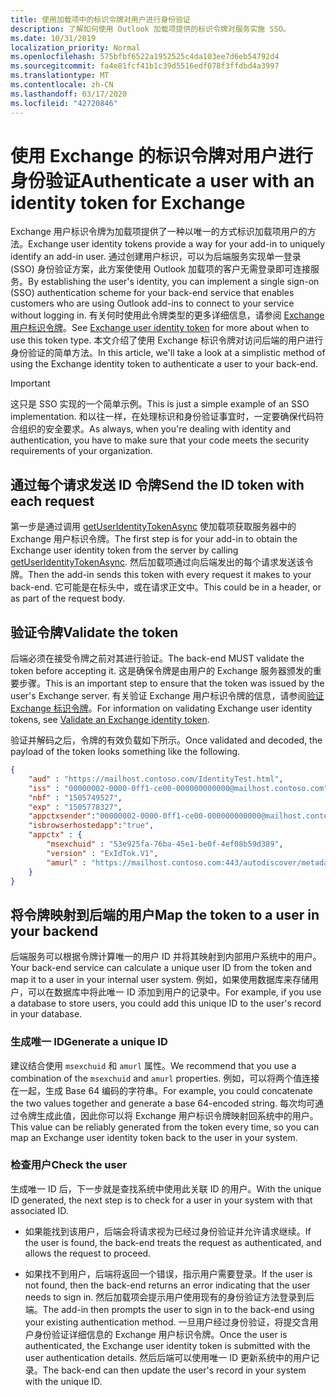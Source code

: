 ```yaml
---
title: 使用加载项中的标识令牌对用户进行身份验证
description: 了解如何使用 Outlook 加载项提供的标识令牌对服务实施 SSO。
ms.date: 10/31/2019
localization_priority: Normal
ms.openlocfilehash: 575bfbf6522a1952525c4da103ee7d6eb54792d4
ms.sourcegitcommit: fa4e81fcf41b1c39d5516edf078f3ffdbd4a3997
ms.translationtype: MT
ms.contentlocale: zh-CN
ms.lasthandoff: 03/17/2020
ms.locfileid: "42720846"
---
```

# <a name="authenticate-a-user-with-an-identity-token-for-exchange"></a><span data-ttu-id="13cec-103">使用 Exchange 的标识令牌对用户进行身份验证</span><span class="sxs-lookup"><span data-stu-id="13cec-103">Authenticate a user with an identity token for Exchange</span></span>

<span data-ttu-id="13cec-104">Exchange 用户标识令牌为加载项提供了一种以唯一的方式标识加载项用户的方法。</span><span class="sxs-lookup"><span data-stu-id="13cec-104">Exchange user identity tokens provide a way for your add-in to uniquely identify an add-in user.</span></span> <span data-ttu-id="13cec-105">通过创建用户标识，可以为后端服务实现单一登录 (SSO) 身份验证方案，此方案使使用 Outlook 加载项的客户无需登录即可连接服务。</span><span class="sxs-lookup"><span data-stu-id="13cec-105">By establishing the user's identity, you can implement a single sign-on (SSO) authentication scheme for your back-end service that enables customers who are using Outlook add-ins to connect to your service without logging in.</span></span> <span data-ttu-id="13cec-106">有关何时使用此令牌类型的更多详细信息，请参阅 [Exchange 用户标识令牌](authentication.md#exchange-user-identity-token)。</span><span class="sxs-lookup"><span data-stu-id="13cec-106">See [Exchange user identity token](authentication.md#exchange-user-identity-token) for more about when to use this token type.</span></span> <span data-ttu-id="13cec-107">本文介绍了使用 Exchange 标识令牌对访问后端的用户进行身份验证的简单方法。</span><span class="sxs-lookup"><span data-stu-id="13cec-107">In this article, we'll take a look at a simplistic method of using the Exchange identity token to authenticate a user to your back-end.</span></span>

> [!IMPORTANT]
> <span data-ttu-id="13cec-108">这只是 SSO 实现的一个简单示例。</span><span class="sxs-lookup"><span data-stu-id="13cec-108">This is just a simple example of an SSO implementation.</span></span> <span data-ttu-id="13cec-109">和以往一样，在处理标识和身份验证事宜时，一定要确保代码符合组织的安全要求。</span><span class="sxs-lookup"><span data-stu-id="13cec-109">As always, when you're dealing with identity and authentication, you have to make sure that your code meets the security requirements of your organization.</span></span>

## <a name="send-the-id-token-with-each-request"></a><span data-ttu-id="13cec-110">通过每个请求发送 ID 令牌</span><span class="sxs-lookup"><span data-stu-id="13cec-110">Send the ID token with each request</span></span>

<span data-ttu-id="13cec-111">第一步是通过调用 [getUserIdentityTokenAsync](../reference/objectmodel/preview-requirement-set/office.context.mailbox.md#methods) 使加载项获取服务器中的 Exchange 用户标识令牌。</span><span class="sxs-lookup"><span data-stu-id="13cec-111">The first step is for your add-in to obtain the Exchange user identity token from the server by calling [getUserIdentityTokenAsync](../reference/objectmodel/preview-requirement-set/office.context.mailbox.md#methods).</span></span> <span data-ttu-id="13cec-112">然后加载项通过向后端发出的每个请求发送该令牌。</span><span class="sxs-lookup"><span data-stu-id="13cec-112">Then the add-in sends this token with every request it makes to your back-end.</span></span> <span data-ttu-id="13cec-113">它可能是在标头中，或在请求正文中。</span><span class="sxs-lookup"><span data-stu-id="13cec-113">This could be in a header, or as part of the request body.</span></span>

## <a name="validate-the-token"></a><span data-ttu-id="13cec-114">验证令牌</span><span class="sxs-lookup"><span data-stu-id="13cec-114">Validate the token</span></span>

<span data-ttu-id="13cec-115">后端必须在接受令牌之前对其进行验证。</span><span class="sxs-lookup"><span data-stu-id="13cec-115">The back-end MUST validate the token before accepting it.</span></span> <span data-ttu-id="13cec-116">这是确保令牌是由用户的 Exchange 服务器颁发的重要步骤。</span><span class="sxs-lookup"><span data-stu-id="13cec-116">This is an important step to ensure that the token was issued by the user's Exchange server.</span></span> <span data-ttu-id="13cec-117">有关验证 Exchange 用户标识令牌的信息，请参阅[验证 Exchange 标识令牌](validate-an-identity-token.md)。</span><span class="sxs-lookup"><span data-stu-id="13cec-117">For information on validating Exchange user identity tokens, see [Validate an Exchange identity token](validate-an-identity-token.md).</span></span>

<span data-ttu-id="13cec-118">验证并解码之后，令牌的有效负载如下所示。</span><span class="sxs-lookup"><span data-stu-id="13cec-118">Once validated and decoded, the payload of the token looks something like the following.</span></span>

```json
{ 
    "aud" : "https://mailhost.contoso.com/IdentityTest.html",
    "iss" : "00000002-0000-0ff1-ce00-000000000000@mailhost.contoso.com",
    "nbf" : "1505749527",
    "exp" : "1505778327",
    "appctxsender":"00000002-0000-0ff1-ce00-000000000000@mailhost.context.com",
    "isbrowserhostedapp":"true",
    "appctx" : {
        "msexchuid" : "53e925fa-76ba-45e1-be0f-4ef08b59d389",
        "version" : "ExIdTok.V1",
        "amurl" : "https://mailhost.contoso.com:443/autodiscover/metadata/json/1"
    }
}
```

## <a name="map-the-token-to-a-user-in-your-backend"></a><span data-ttu-id="13cec-119">将令牌映射到后端的用户</span><span class="sxs-lookup"><span data-stu-id="13cec-119">Map the token to a user in your backend</span></span>

<span data-ttu-id="13cec-120">后端服务可以根据令牌计算唯一的用户 ID 并将其映射到内部用户系统中的用户。</span><span class="sxs-lookup"><span data-stu-id="13cec-120">Your back-end service can calculate a unique user ID from the token and map it to a user in your internal user system.</span></span> <span data-ttu-id="13cec-121">例如，如果使用数据库来存储用户，可以在数据库中将此唯一 ID 添加到用户的记录中。</span><span class="sxs-lookup"><span data-stu-id="13cec-121">For example, if you use a database to store users, you could add this unique ID to the user's record in your database.</span></span>

### <a name="generate-a-unique-id"></a><span data-ttu-id="13cec-122">生成唯一 ID</span><span class="sxs-lookup"><span data-stu-id="13cec-122">Generate a unique ID</span></span>

<span data-ttu-id="13cec-123">建议结合使用 `msexchuid` 和 `amurl` 属性。</span><span class="sxs-lookup"><span data-stu-id="13cec-123">We recommend that you use a combination of the `msexchuid` and `amurl` properties.</span></span> <span data-ttu-id="13cec-124">例如，可以将两个值连接在一起，生成 Base 64 编码的字符串。</span><span class="sxs-lookup"><span data-stu-id="13cec-124">For example, you could concatenate the two values together and generate a base 64-encoded string.</span></span> <span data-ttu-id="13cec-125">每次均可通过令牌生成此值，因此你可以将 Exchange 用户标识令牌映射回系统中的用户。</span><span class="sxs-lookup"><span data-stu-id="13cec-125">This value can be reliably generated from the token every time, so you can map an Exchange user identity token back to the user in your system.</span></span>

### <a name="check-the-user"></a><span data-ttu-id="13cec-126">检查用户</span><span class="sxs-lookup"><span data-stu-id="13cec-126">Check the user</span></span>

<span data-ttu-id="13cec-127">生成唯一 ID 后，下一步就是查找系统中使用此关联 ID 的用户。</span><span class="sxs-lookup"><span data-stu-id="13cec-127">With the unique ID generated, the next step is to check for a user in your system with that associated ID.</span></span>

- <span data-ttu-id="13cec-128">如果能找到该用户，后端会将请求视为已经过身份验证并允许请求继续。</span><span class="sxs-lookup"><span data-stu-id="13cec-128">If the user is found, the back-end treats the request as authenticated, and allows the request to proceed.</span></span>

- <span data-ttu-id="13cec-129">如果找不到用户，后端将返回一个错误，指示用户需要登录。</span><span class="sxs-lookup"><span data-stu-id="13cec-129">If the user is not found, then the back-end returns an error indicating that the user needs to sign in.</span></span> <span data-ttu-id="13cec-130">然后加载项会提示用户使用现有的身份验证方法登录到后端。</span><span class="sxs-lookup"><span data-stu-id="13cec-130">The add-in then prompts the user to sign in to the back-end using your existing authentication method.</span></span> <span data-ttu-id="13cec-131">一旦用户经过身份验证，将提交含用户身份验证详细信息的 Exchange 用户标识令牌。</span><span class="sxs-lookup"><span data-stu-id="13cec-131">Once the user is authenticated, the Exchange user identity token is submitted with the user authentication details.</span></span> <span data-ttu-id="13cec-132">然后后端可以使用唯一 ID 更新系统中的用户记录。</span><span class="sxs-lookup"><span data-stu-id="13cec-132">The back-end can then update the user's record in your system with the unique ID.</span></span>
